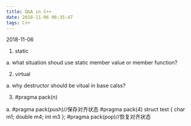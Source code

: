 ```yaml
---
title: Q&A in C++
date: 2018-11-06 06:35:47
tags: C++
---
```

2018-11-06

1. static

a. what situation shoud use static member value or member function?

2. virtual

a. why destructor should be vitual in base calss?

3. #pragma pack(n)

a. #pragma pack(push)//保存对齐状态
   #pragma pack(4)
   struct test
   {
   	char m1;
	double m4;
	int m3
   };
   #pragma pack(pop)//恢复对齐状态



